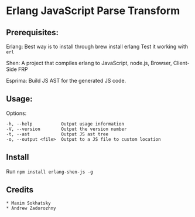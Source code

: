 Erlang JavaScript Parse Transform
=================================

Prerequisites:
---------

Erlang: Best way is to install through brew install erlang
Test it working with `erl`

Shen: A project that compiles erlang to JavaScript, node.js, Browser, Client-Side FRP

Esprima: Build JS AST for the generated JS code.


Usage:
---------

  Options:

    -h, --help           Output usage information
    -V, --version        Output the version number
    -t, --ast            Output JS ast tree
    -o, --output <file>  Output to a JS file to custom location


Install
---------

Run `npm install erlang-shen-js -g`

Credits
-------

    * Maxim Sokhatsky
    * Andrew Zadorozhny
